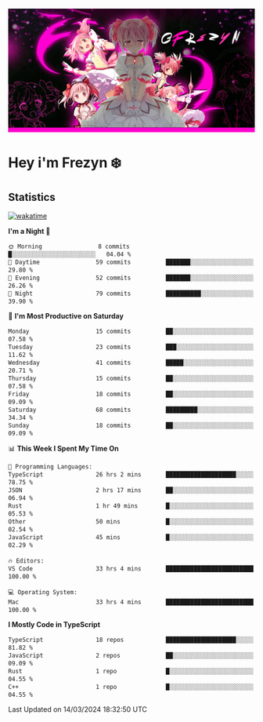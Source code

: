 ![Banner](https://github.com/frezyn/frezyn/blob/main/teste.png)


# Hey i'm Frezyn ❄️


## Statistics
<!--START_SECTION:waka-->
[![wakatime](https://wakatime.com/badge/user/018c7087-1b72-458d-97fc-57067f67c343.svg)](https://wakatime.com/@018c7087-1b72-458d-97fc-57067f67c343)

**I'm a Night 🦉** 

```text
🌞 Morning                8 commits           █░░░░░░░░░░░░░░░░░░░░░░░░   04.04 % 
🌆 Daytime                59 commits          ███████░░░░░░░░░░░░░░░░░░   29.80 % 
🌃 Evening                52 commits          ███████░░░░░░░░░░░░░░░░░░   26.26 % 
🌙 Night                  79 commits          ██████████░░░░░░░░░░░░░░░   39.90 % 
```
📅 **I'm Most Productive on Saturday** 

```text
Monday                   15 commits          ██░░░░░░░░░░░░░░░░░░░░░░░   07.58 % 
Tuesday                  23 commits          ███░░░░░░░░░░░░░░░░░░░░░░   11.62 % 
Wednesday                41 commits          █████░░░░░░░░░░░░░░░░░░░░   20.71 % 
Thursday                 15 commits          ██░░░░░░░░░░░░░░░░░░░░░░░   07.58 % 
Friday                   18 commits          ██░░░░░░░░░░░░░░░░░░░░░░░   09.09 % 
Saturday                 68 commits          █████████░░░░░░░░░░░░░░░░   34.34 % 
Sunday                   18 commits          ██░░░░░░░░░░░░░░░░░░░░░░░   09.09 % 
```


📊 **This Week I Spent My Time On** 

```text
💬 Programming Languages: 
TypeScript               26 hrs 2 mins       ████████████████████░░░░░   78.75 % 
JSON                     2 hrs 17 mins       ██░░░░░░░░░░░░░░░░░░░░░░░   06.94 % 
Rust                     1 hr 49 mins        █░░░░░░░░░░░░░░░░░░░░░░░░   05.53 % 
Other                    50 mins             █░░░░░░░░░░░░░░░░░░░░░░░░   02.54 % 
JavaScript               45 mins             █░░░░░░░░░░░░░░░░░░░░░░░░   02.29 % 

🔥 Editors: 
VS Code                  33 hrs 4 mins       █████████████████████████   100.00 % 

💻 Operating System: 
Mac                      33 hrs 4 mins       █████████████████████████   100.00 % 
```

**I Mostly Code in TypeScript** 

```text
TypeScript               18 repos            ████████████████████░░░░░   81.82 % 
JavaScript               2 repos             ██░░░░░░░░░░░░░░░░░░░░░░░   09.09 % 
Rust                     1 repo              █░░░░░░░░░░░░░░░░░░░░░░░░   04.55 % 
C++                      1 repo              █░░░░░░░░░░░░░░░░░░░░░░░░   04.55 % 
```




 Last Updated on 14/03/2024 18:32:50 UTC
<!--END_SECTION:waka-->

